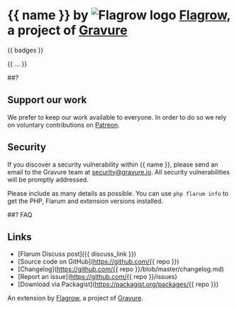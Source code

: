 # {{ name }} by ![Flagrow logo](https://avatars0.githubusercontent.com/u/16413865?v=3&s=20) [Flagrow](https://discuss.flarum.org/d/1832-flagrow-extension-developer-group), a project of [Gravure](https://gravure.io/)

{{ badges }}

{{ ... }}

##?

## Support our work

We prefer to keep our work available to everyone.
In order to do so we rely on voluntary contributions on [Patreon](https://www.patreon.com/flagrow).

## Security

If you discover a security vulnerability within {{ name }}, please send an email to the Gravure team at security@gravure.io. All security vulnerabilities will be promptly addressed.

Please include as many details as possible. You can use `php flarum info` to get the PHP, Flarum and extension versions installed.

##? FAQ

## Links

- [Flarum Discuss post]({{ discuss_link }})
- [Source code on GitHub](https://github.com/{{ repo }})
- [Changelog](https://github.com/{{ repo }}/blob/master/changelog.md)
- [Report an issue](https://github.com/{{ repo }}/issues)
- [Download via Packagist](https://packagist.org/packages/{{ repo }})

An extension by [Flagrow](https://flagrow.io/), a project of [Gravure](https://gravure.io/).
